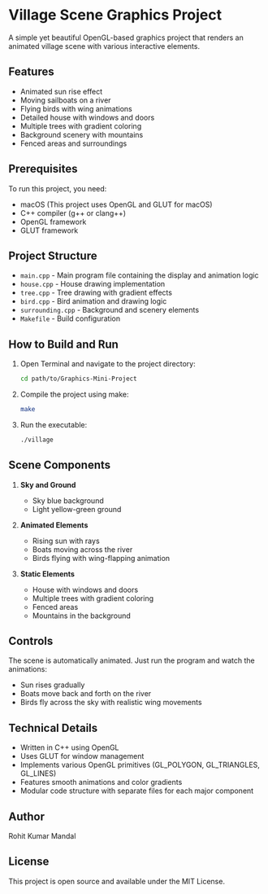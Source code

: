 # Village Scene Graphics Project

A simple yet beautiful OpenGL-based graphics project that renders an animated village scene with various interactive elements.

## Features

- Animated sun rise effect
- Moving sailboats on a river
- Flying birds with wing animations
- Detailed house with windows and doors
- Multiple trees with gradient coloring
- Background scenery with mountains
- Fenced areas and surroundings

## Prerequisites

To run this project, you need:

- macOS (This project uses OpenGL and GLUT for macOS)
- C++ compiler (g++ or clang++)
- OpenGL framework
- GLUT framework

## Project Structure

- `main.cpp` - Main program file containing the display and animation logic
- `house.cpp` - House drawing implementation
- `tree.cpp` - Tree drawing with gradient effects
- `bird.cpp` - Bird animation and drawing logic
- `surrounding.cpp` - Background and scenery elements
- `Makefile` - Build configuration

## How to Build and Run

1. Open Terminal and navigate to the project directory:
   ```bash
   cd path/to/Graphics-Mini-Project
   ```

2. Compile the project using make:
   ```bash
   make
   ```

3. Run the executable:
   ```bash
   ./village
   ```

## Scene Components

1. **Sky and Ground**
   - Sky blue background
   - Light yellow-green ground

2. **Animated Elements**
   - Rising sun with rays
   - Boats moving across the river
   - Birds flying with wing-flapping animation

3. **Static Elements**
   - House with windows and doors
   - Multiple trees with gradient coloring
   - Fenced areas
   - Mountains in the background

## Controls

The scene is automatically animated. Just run the program and watch the animations:
- Sun rises gradually
- Boats move back and forth on the river
- Birds fly across the sky with realistic wing movements

## Technical Details

- Written in C++ using OpenGL
- Uses GLUT for window management
- Implements various OpenGL primitives (GL_POLYGON, GL_TRIANGLES, GL_LINES)
- Features smooth animations and color gradients
- Modular code structure with separate files for each major component

## Author

Rohit Kumar Mandal

## License

This project is open source and available under the MIT License. 